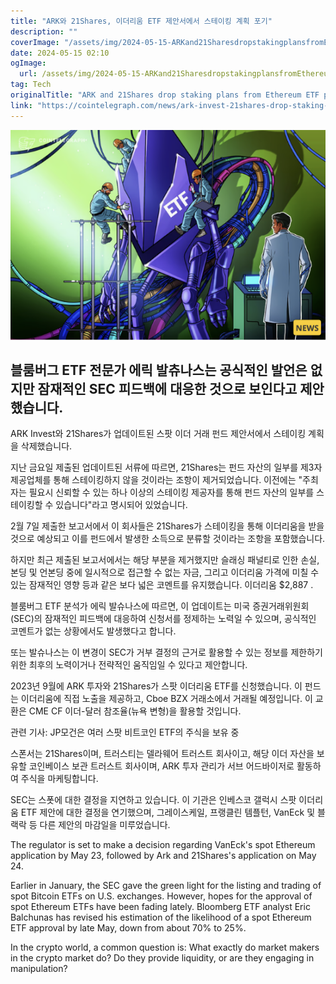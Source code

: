```yaml
---
title: "ARK와 21Shares, 이더리움 ETF 제안서에서 스테이킹 계획 포기"
description: ""
coverImage: "/assets/img/2024-05-15-ARKand21SharesdropstakingplansfromEthereumETFproposal_thumbnail.png"
date: 2024-05-15 02:10
ogImage: 
  url: /assets/img/2024-05-15-ARKand21SharesdropstakingplansfromEthereumETFproposal_thumbnail.png
tag: Tech
originalTitle: "ARK and 21Shares drop staking plans from Ethereum ETF proposal"
link: "https://cointelegraph.com/news/ark-invest-21shares-drop-staking-from-ethereum-etf-proposal"
---
```



![ARKand21SharesdropstakingplansfromEthereumETFproposal](/assets/img/2024-05-15-ARKand21SharesdropstakingplansfromEthereumETFproposal_thumbnail.png)

## 블룸버그 ETF 전문가 에릭 발츄나스는 공식적인 발언은 없지만 잠재적인 SEC 피드백에 대응한 것으로 보인다고 제안했습니다.

ARK Invest와 21Shares가 업데이트된 스팟 이더 거래 펀드 제안서에서 스테이킹 계획을 삭제했습니다.

지난 금요일 제출된 업데이트된 서류에 따르면, 21Shares는 펀드 자산의 일부를 제3자 제공업체를 통해 스테이킹하지 않을 것이라는 조항이 제거되었습니다. 이전에는 "주최자는 필요시 신뢰할 수 있는 하나 이상의 스테이킹 제공자를 통해 펀드 자산의 일부를 스테이킹할 수 있습니다"라고 명시되어 있었습니다.



2월 7일 제출한 보고서에서 이 회사들은 21Shares가 스테이킹을 통해 이더리움을 받을 것으로 예상되고 이를 펀드에서 발생한 소득으로 분류할 것이라는 조항을 포함했습니다.

하지만 최근 제출된 보고서에서는 해당 부분을 제거했지만 슬래싱 패널티로 인한 손실, 본딩 및 언본딩 중에 일시적으로 접근할 수 없는 자금, 그리고 이더리움 가격에 미칠 수 있는 잠재적인 영향 등과 같은 보다 넓은 코멘트를 유지했습니다.
이더리움
$2,887
.

블룸버그 ETF 분석가 에릭 발슈나스에 따르면, 이 업데이트는 미국 증권거래위원회(SEC)의 잠재적인 피드백에 대응하여 신청서를 정제하는 노력일 수 있으며, 공식적인 코멘트가 없는 상황에서도 발생했다고 합니다.

또는 발슈나스는 이 변경이 SEC가 거부 결정의 근거로 활용할 수 있는 정보를 제한하기 위한 최후의 노력이거나 전략적인 움직임일 수 있다고 제안합니다.



2023년 9월에 ARK 투자와 21Shares가 스팟 이더리움 ETF를 신청했습니다. 이 펀드는 이더리움에 직접 노출을 제공하고, Cboe BZX 거래소에서 거래될 예정입니다. 이 교환은 CME CF 이더-달러 참조율(뉴욕 변형)을 활용할 것입니다.

관련 기사: JP모건은 여러 스팟 비트코인 ETF의 주식을 보유 중

스폰서는 21Shares이며, 트러스티는 델라웨어 트러스트 회사이고, 해당 이더 자산을 보유할 코인베이스 보관 트러스트 회사이며, ARK 투자 관리가 서브 어드바이저로 활동하여 주식을 마케팅합니다.

SEC는 스폿에 대한 결정을 지연하고 있습니다. 이 기관은 인베스코 갤럭시 스팟 이더리움 ETF 제안에 대한 결정을 연기했으며, 그레이스케일, 프랭클린 템플턴, VanEck 및 블랙락 등 다른 제안의 마감일을 미루었습니다.



The regulator is set to make a decision regarding VanEck's spot Ethereum application by May 23, followed by Ark and 21Shares's application on May 24.

Earlier in January, the SEC gave the green light for the listing and trading of spot Bitcoin ETFs on U.S. exchanges. However, hopes for the approval of spot Ethereum ETFs have been fading lately. Bloomberg ETF analyst Eric Balchunas has revised his estimation of the likelihood of a spot Ethereum ETF approval by late May, down from about 70% to 25%.

In the crypto world, a common question is: What exactly do market makers in the crypto market do? Do they provide liquidity, or are they engaging in manipulation?